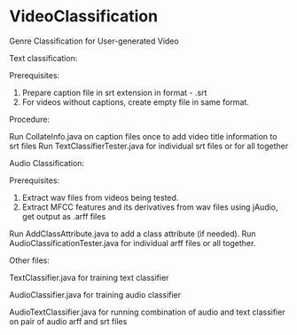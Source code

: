# VideoClassification
Genre Classification for User-generated Video

Text classification:

Prerequisites:

1. Prepare caption file in srt extension in format - <YouTube video id>.srt
2. For videos without captions, create empty file in same format.

Procedure:

Run CollateInfo.java on caption files once to add video title information to srt files
Run TextClassifierTester.java for individual srt files or for all together

Audio Classification:

Prerequisites:

1. Extract wav files from videos being tested.
2. Extract MFCC features and its derivatives from wav files using jAudio, get output as .arff files

Run AddClassAttribute.java to add a class attribute (if needed).
Run AudioClassificationTester.java for individual arff files or all together.

Other files:

TextClassifier.java for training text classifier

AudioClassifier.java for training audio classifier

AudioTextClassifier.java for running combination of audio and text classifier on pair of audio arff and srt files
